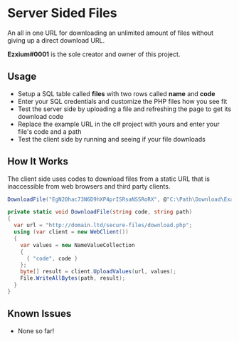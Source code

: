 # Server Sided Files

An all in one URL for downloading an unlimited amount of files without giving up a direct download URL.

**Ezxium#0001** is the sole creator and owner of this project.

## Usage

- Setup a SQL table called **files** with two rows called **name** and **code**
- Enter your SQL credentials and customize the PHP files how you see fit
- Test the server side by uploading a file and refreshing the page to get its download code
- Replace the example URL in the c# project with yours and enter your file's code and a path
- Test the client side by running and seeing if your file downloads

## How It Works

The client side uses codes to download files from a static URL that is inaccessible from web browsers and third party clients.
```cs
DownloadFile("EgN20hac73N6D9hXP4prISRsaNSSRoRX", @"C:\Path\Download\Example.exe");

private static void DownloadFile(string code, string path)
{
  var url = "http://domain.ltd/secure-files/download.php";
  using (var client = new WebClient())
  {
    var values = new NameValueCollection  
    {
      { "code", code }
    };
    byte[] result = client.UploadValues(url, values);
    File.WriteAllBytes(path, result);
  }
}
```

## Known Issues

- None so far!
